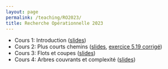 ```yaml
---
layout: page
permalink: /teaching/RO2023/
title: Recherche Opérationnelle 2023
---
```


- Cours 1: Introduction ([slides](https://batyleo.github.io/assets/pdf/RO2023/01_introduction.pdf))
- Cours 2: Plus courts chemins ([slides](https://batyleo.github.io/assets/pdf/RO2023/02_shortest_paths.pdf), [exercice 5.19 corrigé](https://batyleo.github.io/assets/pdf/RO2023/exercises/5.19.pdf))
- Cours 3: Flots et coupes ([slides](https://batyleo.github.io/assets/pdf/RO2023/03_flows.pdf))
- Cours 4: Arbres couvrants et complexité ([slides](https://batyleo.github.io/assets/pdf/RO2023/04_spanning_tree.pdf))
